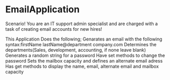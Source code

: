 # EmailApplication
Scenario!
You are an IT support admin specialist and are charged with a task of creating email accounts for new hires!

This Application Does the following;
Genarates an email with the following syntax:firstName lastName@department company.com
Determines the departments(Sales, development, accounting, if none leave blank)
Generates a random string for a password
Have set methods to change the password
Sets the mailbox capacity and defines an alternate email adress
Has get methods to display the name, email, alternate email and mailbox capacity


